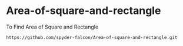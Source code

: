 # Area-of-square-and-rectangle
To Find Area of Square and Rectangle
```
https://github.com/spyder-falcon/Area-of-square-and-rectangle.git
```
